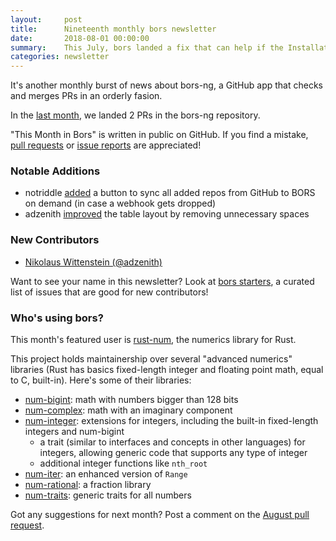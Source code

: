 ```yaml
---
layout:     post
title:      Nineteenth monthly bors newsletter
date:       2018-08-01 00:00:00
summary:    This July, bors landed a fix that can help if the Installation webhook gets missed for some reason
categories: newsletter
---
```


It's another monthly burst of news about bors-ng, a GitHub app that checks and merges PRs in an orderly fasion.

In the [last month](https://github.com/bors-ng/bors-ng/pulls?utf8=%E2%9C%93&q=is%3Apr%20is%3Aclosed%20closed%3A2018-07-01..2018-07-31),
we landed 2 PRs in the bors-ng repository.

"This Month in Bors" is written in public on GitHub.
If you find a mistake, [pull requests] or [issue reports] are appreciated!

[pull requests]: https://github.com/bors-ng/bors-ng.github.io/pulls
[issue reports]: https://github.com/bors-ng/bors-ng.github.io/issues


### Notable Additions

* notriddle [added](https://github.com/bors-ng/bors-ng/pull/415) a button to sync all added repos from GitHub to BORS on demand (in case a webhook gets dropped)
* adzenith [improved](https://github.com/bors-ng/bors-ng/pull/438) the table layout by removing unnecessary spaces


### New Contributors

* [Nikolaus Wittenstein (@adzenith)](https://github.com/adzenith)

Want to see your name in this newsletter? Look at [bors starters](https://bors.tech/starters/), a curated list of issues that are good for new contributors!


### Who's using bors?

This month's featured user is [rust-num](https://github.com/rust-num/num), the numerics library for Rust.

This project holds maintainership over several "advanced numerics" libraries (Rust has basics fixed-length integer and floating point math, equal to C, built-in). Here's some of their libraries:

* [num-bigint](https://github.com/rust-num/num-bigint): math with numbers bigger than 128 bits
* [num-complex](https://github.com/rust-num/num-complex): math with an imaginary component
* [num-integer](https://github.com/rust-num/num-integer): extensions for integers, including the built-in fixed-length integers and num-bigint
  * a trait (similar to interfaces and concepts in other languages) for integers, allowing generic code that supports any type of integer
  * additional integer functions like `nth_root`
* [num-iter](https://github.com/rust-num/num-iter): an enhanced version of `Range`
* [num-rational](https://github.com/rust-num/num-rational): a fraction library
* [num-traits](https://github.com/rust-num/num-traits): generic traits for all numbers

Got any suggestions for next month?
Post a comment on the [August pull request](https://github.com/bors-ng/bors-ng.github.io/pull/50).
